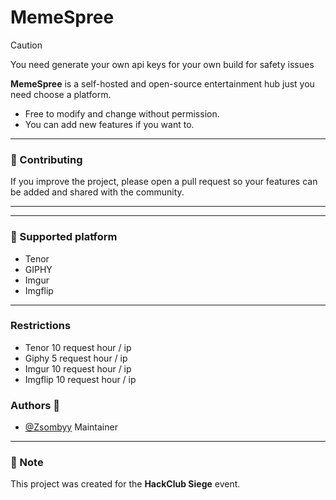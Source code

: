 # MemeSpree  


> [!CAUTION]
> You need generate your own api keys for your own build for safety issues

**MemeSpree** is a self-hosted and open-source entertainment hub just you need choose a platform.  

- Free to modify and change without permission.  
- You can add new features if you want to.  

---

### 🤝 Contributing  
If you improve the project, please open a pull request so your features can be added and shared with the community.  

---

---
### 🧾 Supported platform
- Tenor
- GIPHY
- Imgur 
- Imgflip
---
### Restrictions
- Tenor 10 request hour / ip
- Giphy 5 request hour / ip
- Imgur 10 request hour / ip
- Imgflip 10 request hour / ip
### Authors 🫶

- [@Zsombyy](https://www.github.com/Zsombyy) Maintainer

---

### 📌 Note  
This project was created for the **HackClub Siege** event.  

  
  

